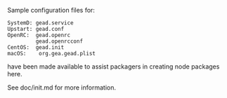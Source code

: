 Sample configuration files for:
```
SystemD: gead.service
Upstart: gead.conf
OpenRC:  gead.openrc
         gead.openrcconf
CentOS:  gead.init
macOS:    org.gea.gead.plist
```
have been made available to assist packagers in creating node packages here.

See doc/init.md for more information.
